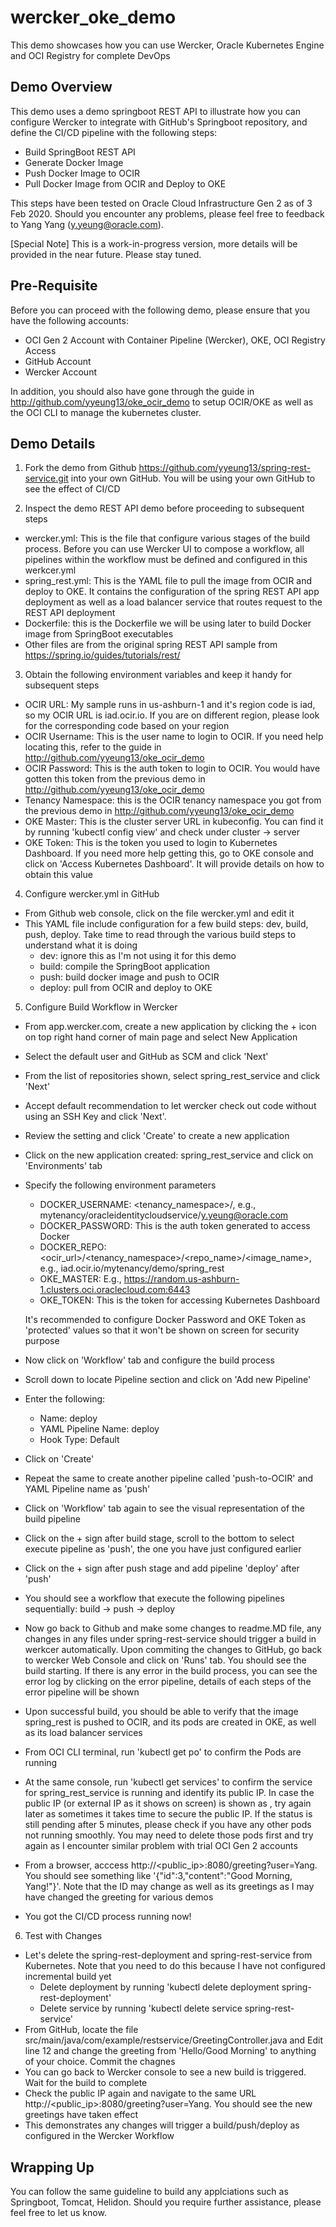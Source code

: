 # wercker_oke_demo

This demo showcases how you can use Wercker, Oracle Kubernetes Engine and OCI Registry for complete DevOps

## Demo Overview

This demo uses a demo springboot REST API to illustrate how you can configure Wercker to integrate with GitHub's Springboot repository, and define the CI/CD pipeline with the following steps:

- Build SpringBoot REST API
- Generate Docker Image
- Push Docker Image to OCIR
- Pull Docker Image from OCIR and Deploy to OKE

This steps have been tested on Oracle Cloud Infrastructure Gen 2 as of 3 Feb 2020. Should you encounter any problems, please feel free to feedback to Yang Yang (y.yeung@oracle.com).

[Special Note] This is a work-in-progress version, more details will be provided in the near future. Please stay tuned.

## Pre-Requisite

Before you can proceed with the following demo, please ensure that you have the following accounts:

- OCI Gen 2 Account with Container Pipeline (Wercker), OKE, OCI Registry Access
- GitHub Account
- Wercker Account

In addition, you should also have gone through the guide in http://github.com/yyeung13/oke_ocir_demo to setup OCIR/OKE as well as the OCI CLI to manage the kubernetes cluster.

## Demo Details

1. Fork the demo from Github https://github.com/yyeung13/spring-rest-service.git into your own GitHub. You will be using your own GitHub to see the effect of CI/CD

2. Inspect the demo REST API demo before proceeding to subsequent steps

- wercker.yml: This is the file that configure various stages of the build process. Before you can use Wercker UI to compose a workflow, all pipelines within the workflow must be defined and configured in this werkcer.yml
- spring_rest.yml: This is the YAML file to pull the image from OCIR and deploy to OKE. It contains the configuration of the spring REST API app deployment as well as a load balancer service that routes request to the REST API deployment
- Dockerfile: this is the Dockerfile we will be using later to build Docker image from SpringBoot executables
- Other files are from the original spring REST API sample from https://spring.io/guides/tutorials/rest/

3. Obtain the following environment variables and keep it handy for subsequent steps

- OCIR URL: My sample runs in us-ashburn-1 and it's region code is iad, so my OCIR URL is iad.ocir.io. If you are on different region, please look for the corresponding code based on your region
- OCIR Username: This is the user name to login to OCIR. If you need help locating this, refer to the guide in http://github.com/yyeung13/oke_ocir_demo
- OCIR Password: This is the auth token to login to OCIR. You would have gotten this token from the previous demo in http://github.com/yyeung13/oke_ocir_demo
- Tenancy Namespace: this is the OCIR tenancy namespace you got from the previous demo in http://github.com/yyeung13/oke_ocir_demo
- OKE Master: This is the cluster server URL in kubeconfig. You can find it by running 'kubectl config view' and check under cluster -> server
- OKE Token: This is the token you used to login to Kubernetes Dashboard. If you need more help getting this, go to OKE console and click on 'Access Kubernetes Dashboard'. It will provide details on how to obtain this value

4. Configure wercker.yml in GitHub

- From Github web console, click on the file wercker.yml and edit it
- This YAML file include configuration for a few build steps: dev, build, push, deploy. Take time to read through the various build steps to understand what it is doing
  - dev: ignore this as I'm not using it for this demo
  - build: compile the SpringBoot application
  - push: build docker image and push to OCIR
  - deploy: pull from OCIR and deploy to OKE
  
5. Configure Build Workflow in Wercker

- From app.wercker.com, create a new application by clicking the + icon on top right hand corner of main page and select New Application
- Select the default user and GitHub as SCM and click 'Next'
- From the list of repositories shown, select spring_rest_service and click 'Next'
- Accept default recommendation to let wercker check out code without using an SSH Key and click 'Next'.
- Review the setting and click 'Create' to create a new application
- Click on the new application created: spring_rest_service and click on 'Environments' tab
- Specify the following environment parameters
  - DOCKER_USERNAME: <tenancy_namespace>/<OCI user name>, e.g., mytenancy/oracleidentitycloudservice/y.yeung@oracle.com
  - DOCKER_PASSWORD: This is the auth token generated to access Docker
  - DOCKER_REPO: <ocir_url>/<tenancy_namespace>/<repo_name>/<image_name>, e.g., iad.ocir.io/mytenancy/demo/spring_rest
  - OKE_MASTER: E.g., https://random.us-ashburn-1.clusters.oci.oraclecloud.com:6443
  - OKE_TOKEN: This is the token for accessing Kubernetes Dashboard
  
  It's recommended to configure Docker Password and OKE Token as 'protected' values so that it won't be shown on screen for security purpose
- Now click on 'Workflow' tab and configure the build process
- Scroll down to locate Pipeline section and click on 'Add new Pipeline'
- Enter the following:
  - Name: deploy
  - YAML Pipeline Name: deploy
  - Hook Type: Default
 - Click on 'Create'
 - Repeat the same to create another pipeline called 'push-to-OCIR' and YAML Pipeline name as 'push'
 - Click on 'Workflow' tab again to see the visual representation of the build pipeline
 - Click on the + sign after build stage, scroll to the bottom to select execute pipeline as 'push', the one you have just configured earlier
 - Click on the + sign after push stage and add pipeline 'deploy' after 'push'
 - You should see a workflow that execute the following pipelines sequentially: build -> push -> deploy
- Now go back to Github and make some changes to readme.MD file, any changes in any files under spring-rest-service should trigger a build in werkcer automatically. Upon commiting the changes to GitHub, go back to wercker Web Console and click on 'Runs' tab. You should see the build starting. If there is any error in the build process, you can see the error log by clicking on the error pipeline, details of each steps of the error pipeline will be shown
- Upon successful build, you should be able to verify that the image spring_rest is pushed to OCIR, and its pods are created in OKE, as well as its load balancer services
- From OCI CLI terminal, run 'kubectl get po' to confirm the Pods are running
- At the same console, run 'kubectl get services' to confirm the service for spring_rest_service is running and identify its public IP. In case the public IP (or external IP as it shows on screen) is shown as <pending>, try again later as sometimes it takes time to secure the public IP. If the status is still pending after 5 minutes, please check if you have any other pods not running smoothly. You may need to delete those pods first and try again as I encounter similar problem with trial OCI Gen 2 accounts
- From a browser, acccess http://<public_ip>:8080/greeting?user=Yang. You should see something like '{"id":3,"content":"Good Morning, Yang!"}'. Note that the ID may change as well as its greetings as I may have changed the greeting for various demos
- You got the CI/CD process running now!
  
6. Test with Changes

- Let's delete the spring-rest-deployment and spring-rest-service from Kubernetes. Note that you need to do this because I have not configured incremental build yet
  - Delete deployment by running 'kubectl delete deployment spring-rest-deployment'
  - Delete service by running 'kubectl delete service spring-rest-service'
- From GitHub, locate the file src/main/java/com/example/restservice/GreetingController.java and Edit line 12 and change the greeting from 'Hello/Good Morning' to anything of your choice. Commit the chagnes
- You can go back to Wercker console to see a new build is triggered. Wait for the build to complete
- Check the public IP again and navigate to the same URL http://<public_ip>:8080/greeting?user=Yang. You should see the new greetings have taken effect
- This demonstrates any changes will trigger a build/push/deploy as configured in the Wercker Workflow

## Wrapping Up

You can follow the same guideline to build any applciations such as Springboot, Tomcat, Helidon. Should you require further assistance, please feel free to let us know.
